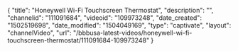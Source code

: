 {
    "title": "Honeywell Wi-Fi Touchscreen Thermostat",
    "description": "",
    "channelid": "111091684",
    "videoid": "109973248",
    "date_created": "1502519698",
    "date_modified": "1504049169",
    "type": "captivate",
    "layout": "channelVideo",
    "url": "\/bbbusa-latest-videos\/honeywell-wi-fi-touchscreen-thermostat\/111091684-109973248"
}